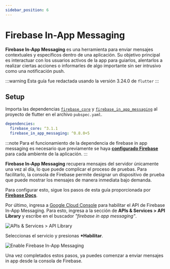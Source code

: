 ```yaml
---
sidebar_position: 6
---
```


# Firebase In-App Messaging

**Firebase In-App Messaging** es una herramienta para enviar mensajes contextuales y específicos dentro de una aplicación. Su objetivo principal es interactuar con los usuarios activos de la app para guiarlos, alentarlos a realizar ciertas acciones o informarles de algo importante sin ser intrusivo como una notificación push.

:::warning
Esta guía fue redactada usando la versión 3.24.0 de `flutter`
:::

## Setup

Importa las dependencias [`firebase_core`](https://pub.dev/packages/firebase_core) y [`firebase_in_app_messaging`](https://pub.dev/packages/firebase_in_app_messaging) al proyecto de flutter en el archivo `pubspec.yaml`.

```yaml
dependencies:
  firebase_core: ^3.1.1
  firebase_in_app_messaging: ^0.8.0+5
```

:::note
Para el funcionamiento de la dependencia de firebase in app messaging es necesario que previamente se haya [**configurado Firebase**](/docs/mobile/practical-guides/firebase-config/index.md) para cada ambiente de la aplicación.
:::

**Firebase In-App Messaging** recupera mensajes del servidor únicamente una vez al día, lo que puede complicar el proceso de pruebas. Para facilitarlo, la consola de Firebase permite designar un dispositivo de prueba que puede mostrar los mensajes de manera inmediata bajo demanda.

Para configurar esto, sigue los pasos de esta guía proporcionada por [**Firebase Docs**](https://firebase.google.com/docs/in-app-messaging/get-started?platform=flutter#send_a_test_message).

Por último, ingresa a [Google Cloud Console](https://console.cloud.google.com/) para habilitar el API de Firebase In-App Messaging. Para esto, ingresa a la sección de **APIs & Services > API Library** y escribe en el buscador _"firebase in app messaging"_.

![APIs & Services > API Library](/img/in-app-messaging-api.png)

Seleccionas el servicio y presionas **\*Habilitar**.

![Enable Firebase In-App Messaging](/img/enable-in-app-messaging.png)

Una vez completados estos pasos, ya puedes comenzar a enviar mensajes in app desde la consola de Firebase.
